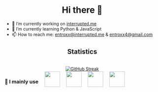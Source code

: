 
<div align="center"><h1> Hi there 👋 </h1></div>

- 🔭 I’m currently working on [interrupted.me](https://interrupted.me)
- 🌱 I’m currently learning Python & JavaScript
- 📫 How to reach me: entroxx@interrupted.me & entroxx4@gmail.com
<div align="center">
  <h2>Statistics</h2>
  <br> 
  <a href="https://git.io/streak-stats"><img src="https://streak-stats.demolab.com?user=entroxx&theme=highcontrast" alt="GitHub Streak" /></a>
</div>
<div align="center" style="display: flex; gap: 20px;">
  <h3>🔧 I mainly use</h3>
  <img style="width: 50px; height: 50px;" src="https://user-images.githubusercontent.com/25181517/192158954-f88b5814-d510-4564-b285-dff7d6400dad.png">
  <img style="width: 50px; height: 50px;" src="https://user-images.githubusercontent.com/25181517/183898674-75a4a1b1-f960-4ea9-abcb-637170a00a75.png">
  <img style="width: 50px; height: 50px;" src="https://brandslogos.com/wp-content/uploads/images/large/python-logo.png">
  <img style="width: 50px; height: 50px;" src="https://user-images.githubusercontent.com/25181517/117447155-6a868a00-af3d-11eb-9cfe-245df15c9f3f.png">
</div>

